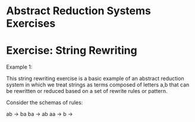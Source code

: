 # Abstract Reduction Systems Exercises
# Exercise: String Rewriting

Example 1:

This string rewriting exercise is a basic example of an abstract reduction system in which we treat strings as terms composed of letters a,b that can be rewritten or reduced based on a set of rewrite rules or pattern.

Consider the schemas of rules:


  ab -> ba
  ba -> ab
  aa ->
  b ->
